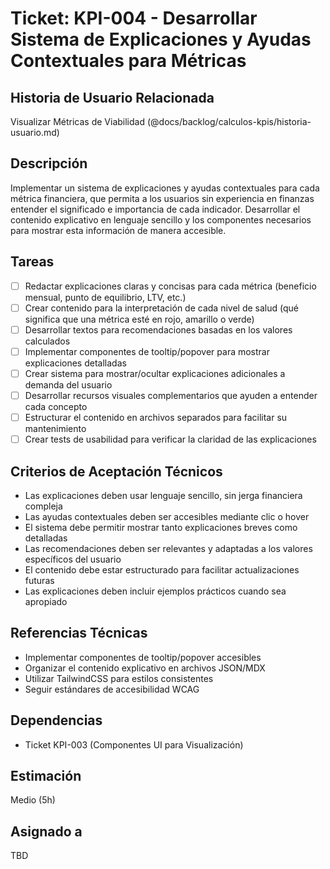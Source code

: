 # Ticket: KPI-004 - Desarrollar Sistema de Explicaciones y Ayudas Contextuales para Métricas

## Historia de Usuario Relacionada

Visualizar Métricas de Viabilidad (@docs/backlog/calculos-kpis/historia-usuario.md)

## Descripción

Implementar un sistema de explicaciones y ayudas contextuales para cada métrica financiera, que permita a los usuarios sin experiencia en finanzas entender el significado e importancia de cada indicador. Desarrollar el contenido explicativo en lenguaje sencillo y los componentes necesarios para mostrar esta información de manera accesible.

## Tareas

- [ ] Redactar explicaciones claras y concisas para cada métrica (beneficio mensual, punto de equilibrio, LTV, etc.)
- [ ] Crear contenido para la interpretación de cada nivel de salud (qué significa que una métrica esté en rojo, amarillo o verde)
- [ ] Desarrollar textos para recomendaciones basadas en los valores calculados
- [ ] Implementar componentes de tooltip/popover para mostrar explicaciones detalladas
- [ ] Crear sistema para mostrar/ocultar explicaciones adicionales a demanda del usuario
- [ ] Desarrollar recursos visuales complementarios que ayuden a entender cada concepto
- [ ] Estructurar el contenido en archivos separados para facilitar su mantenimiento
- [ ] Crear tests de usabilidad para verificar la claridad de las explicaciones

## Criterios de Aceptación Técnicos

- Las explicaciones deben usar lenguaje sencillo, sin jerga financiera compleja
- Las ayudas contextuales deben ser accesibles mediante clic o hover
- El sistema debe permitir mostrar tanto explicaciones breves como detalladas
- Las recomendaciones deben ser relevantes y adaptadas a los valores específicos del usuario
- El contenido debe estar estructurado para facilitar actualizaciones futuras
- Las explicaciones deben incluir ejemplos prácticos cuando sea apropiado

## Referencias Técnicas

- Implementar componentes de tooltip/popover accesibles
- Organizar el contenido explicativo en archivos JSON/MDX
- Utilizar TailwindCSS para estilos consistentes
- Seguir estándares de accesibilidad WCAG

## Dependencias

- Ticket KPI-003 (Componentes UI para Visualización)

## Estimación

Medio (5h)

## Asignado a

TBD

